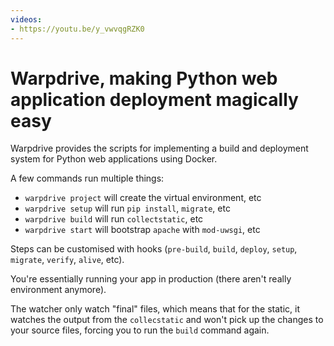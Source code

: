 ```yaml
---
videos:
- https://youtu.be/y_vwvqgRZK0
---
```


# Warpdrive, making Python web application deployment magically easy

Warpdrive provides the scripts for implementing a build and deployment system for Python web applications using Docker.

A few commands run multiple things:

- `warpdrive project` will create the virtual environment, etc
- `warpdrive setup` will run `pip install`, `migrate`, etc
- `warpdrive build` will run `collectstatic`, etc
- `warpdrive start` will bootstrap `apache` with `mod-uwsgi`, etc

Steps can be customised with hooks (`pre-build`, `build`, `deploy`, `setup`, `migrate`, `verify`, `alive`, etc).

You're essentially running your app in production (there aren't really environment anymore).

The watcher only watch "final" files, which means that for the static, it watches the output from the `collecstatic` and won't pick up the changes to your source files, forcing you to run the `build` command again.